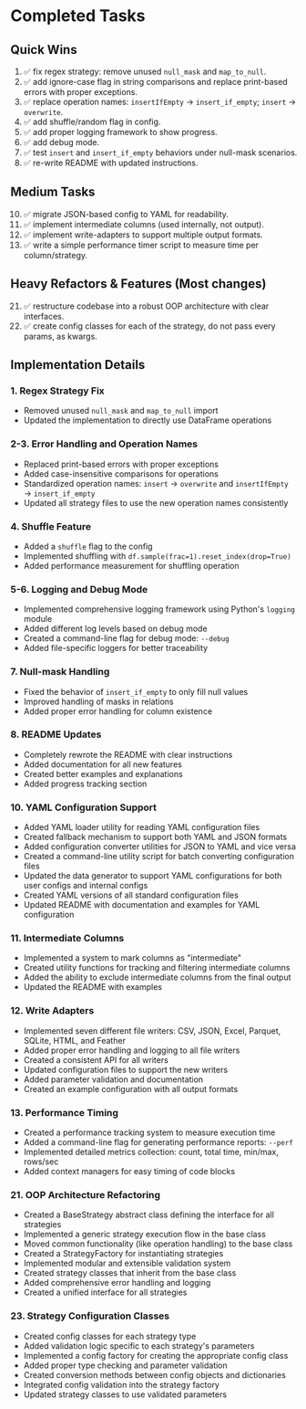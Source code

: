 # Completed Tasks

## Quick Wins
1. ✅ fix regex strategy: remove unused `null_mask` and `map_to_null`.
2. ✅ add ignore-case flag in string comparisons and replace print-based errors with proper exceptions.
3. ✅ replace operation names: `insertIfEmpty` → `insert_if_empty`; `insert` → `overwrite`.
4. ✅ add shuffle/random flag in config.
5. ✅ add proper logging framework to show progress.
6. ✅ add debug mode.
7. ✅ test `insert` and `insert_if_empty` behaviors under null-mask scenarios.
8. ✅ re-write README with updated instructions.

## Medium Tasks
10. ✅ migrate JSON-based config to YAML for readability.
11. ✅ implement intermediate columns (used internally, not output).
12. ✅ implement write-adapters to support multiple output formats.
13. ✅ write a simple performance timer script to measure time per column/strategy.

## Heavy Refactors & Features (Most changes)
21. ✅ restructure codebase into a robust OOP architecture with clear interfaces.
23. ✅ create config classes for each of the strategy, do not pass every params, as kwargs.

## Implementation Details

### 1. Regex Strategy Fix
- Removed unused `null_mask` and `map_to_null` import
- Updated the implementation to directly use DataFrame operations

### 2-3. Error Handling and Operation Names
- Replaced print-based errors with proper exceptions
- Added case-insensitive comparisons for operations
- Standardized operation names: `insert` → `overwrite` and `insertIfEmpty` → `insert_if_empty`
- Updated all strategy files to use the new operation names consistently

### 4. Shuffle Feature
- Added a `shuffle` flag to the config
- Implemented shuffling with `df.sample(frac=1).reset_index(drop=True)`
- Added performance measurement for shuffling operation

### 5-6. Logging and Debug Mode
- Implemented comprehensive logging framework using Python's `logging` module
- Added different log levels based on debug mode
- Created a command-line flag for debug mode: `--debug`
- Added file-specific loggers for better traceability

### 7. Null-mask Handling
- Fixed the behavior of `insert_if_empty` to only fill null values
- Improved handling of masks in relations
- Added proper error handling for column existence

### 8. README Updates
- Completely rewrote the README with clear instructions
- Added documentation for all new features
- Created better examples and explanations
- Added progress tracking section

### 10. YAML Configuration Support
- Added YAML loader utility for reading YAML configuration files
- Created fallback mechanism to support both YAML and JSON formats
- Added configuration converter utilities for JSON to YAML and vice versa
- Created a command-line utility script for batch converting configuration files
- Updated the data generator to support YAML configurations for both user configs and internal configs
- Created YAML versions of all standard configuration files
- Updated README with documentation and examples for YAML configuration

### 11. Intermediate Columns
- Implemented a system to mark columns as "intermediate"
- Created utility functions for tracking and filtering intermediate columns
- Added the ability to exclude intermediate columns from the final output
- Updated the README with examples

### 12. Write Adapters
- Implemented seven different file writers: CSV, JSON, Excel, Parquet, SQLite, HTML, and Feather
- Added proper error handling and logging to all file writers
- Created a consistent API for all writers
- Updated configuration files to support the new writers
- Added parameter validation and documentation
- Created an example configuration with all output formats

### 13. Performance Timing
- Created a performance tracking system to measure execution time
- Added a command-line flag for generating performance reports: `--perf`
- Implemented detailed metrics collection: count, total time, min/max, rows/sec
- Added context managers for easy timing of code blocks 

### 21. OOP Architecture Refactoring
- Created a BaseStrategy abstract class defining the interface for all strategies
- Implemented a generic strategy execution flow in the base class
- Moved common functionality (like operation handling) to the base class
- Created a StrategyFactory for instantiating strategies
- Implemented modular and extensible validation system
- Created strategy classes that inherit from the base class
- Added comprehensive error handling and logging
- Created a unified interface for all strategies

### 23. Strategy Configuration Classes
- Created config classes for each strategy type
- Added validation logic specific to each strategy's parameters
- Implemented a config factory for creating the appropriate config class
- Added proper type checking and parameter validation
- Created conversion methods between config objects and dictionaries
- Integrated config validation into the strategy factory
- Updated strategy classes to use validated parameters 